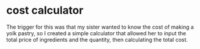 # cost calculator

The trigger for this was that my sister wanted to know the cost of making a yolk pastry, so I created a simple calculator that allowed her to input the total price of ingredients and the quantity, then calculating the total cost.
